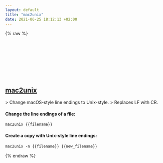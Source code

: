 ```yaml
---
layout: default
title: "mac2unix"
date: 2021-06-25 18:12:13 +02:00
---
```

{% raw %}
<h2 id="mac2unix">
  <a href="/en/linux/mac2unix.html">mac2unix</a> <a href="#mac2unix"><svg class="icon">
    <use href="/assets/images/unicode_sprite.svg#link" />
  </svg></a>
</h2>
> Change macOS-style line endings to Unix-style.
> Replaces LF with CR.

#### Change the line endings of a file:
```shell
mac2unix {{filename}}
```
#### Create a copy with Unix-style line endings:
```shell
mac2unix -n {{filename}} {{new_filename}}
```
{% endraw %}